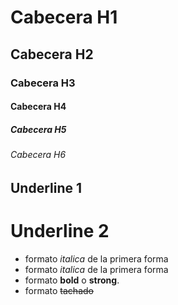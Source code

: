 # Cabecera H1
## Cabecera H2
### Cabecera H3
#### Cabecera H4
##### Cabecera H5
###### Cabecera H6

Underline 1
-----------

Underline 2
===========

- formato *italica* de la primera forma
- formato _italica_ de la primera forma
- formato **bold** o __strong__.
- formato ~~tachado~~